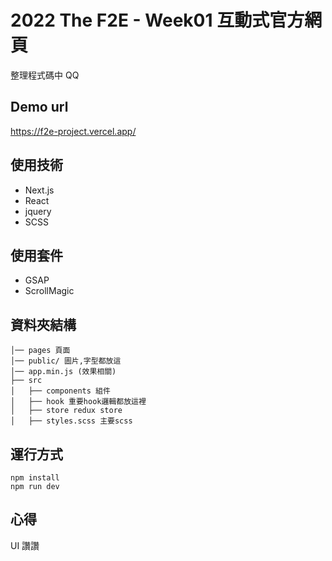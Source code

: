 # 2022 The F2E - Week01 互動式官方網頁

整理程式碼中 QQ

## Demo url

https://f2e-project.vercel.app/

## 使用技術

- Next.js
- React
- jquery
- SCSS

## 使用套件

- GSAP
- ScrollMagic

## 資料夾結構

```
│── pages 頁面
│── public/ 圖片,字型都放這
│── app.min.js (效果相關)
├── src
│   ├── components 組件
│   ├── hook 重要hook邏輯都放這裡
│   ├── store redux store
│   ├── styles.scss 主要scss
```

## 運行方式

```
npm install
npm run dev
```

## 心得

UI 讚讚
